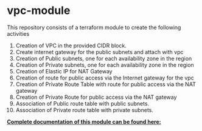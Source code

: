 # vpc-module

This repository consists of a terraform module to create the following activities

1.  Creation of VPC in the provided CIDR block.
2.  Create internet gateway for the public subnets and attach with vpc
3.  Creation of Public subnets, one for each availability zone in the region
4.  Creation of Private subnets, one for each availability zone in the region
5.  Creation of Elastic IP for NAT Gateway
6.  Creation of route for public access via the Internet gateway for the vpc
7.  Creation of Private Route Table with route for public access via the NAT gateway
8.  Creation of Private Route for public access via the NAT gateway
9.  Association of Public route table with public subnets.
10.  Association of Private route table with private subnets.

**[Complete documentation of this module can be found here:](https://github.com/pratheeshsatheeshkumar/Reusable-Infrastructure-with-Terraform-Modules-Learn-How-to-Leverage-AWS.#readme)** 
